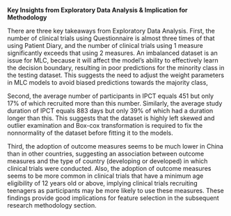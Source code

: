 **Key Insights from Exploratory Data Analysis & Implication for Methodology**

There are three key takeaways from Exploratory Data Analysis. First, the number of clinical trials using Questionnaire is almost three times of that using Patient Diary, and the number of clinical trials using 1 measure significantly exceeds that using 2 measures. An imbalanced dataset is an issue for MLC, because it will affect the model’s ability to effectively learn the decision boundary, resulting in poor predictions for the minority class in the testing dataset. This suggests the need to adjust the weight parameters in MLC models to avoid biased predictions towards the majority class,

Second, the average number of participants in IPCT equals 451 but only 17% of which recruited more than this number. Similarly, the average study duration of IPCT equals 883 days but only 39% of which had a duration longer than this. This suggests that the dataset is highly left skewed and outlier examination and Box-cox transformation is required to fix the nonnormality of the dataset before fitting it to the models.

Third, the adoption of outcome measures seems to be much lower in China than in other countries, suggesting an association between outcome measures and the type of country (developing or developed) in which clinical trials were conducted. Also, the adoption of outcome measures seems to be more common in clinical trials that have a minimum age eligibility of 12 years old or above, implying clinical trials recruiting teenagers as participants may be more likely to use these measures. These findings provide good implications for feature selection in the subsequent research methodology section.
